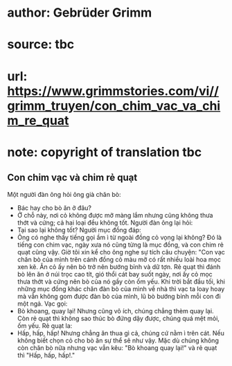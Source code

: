 # author: Gebrüder Grimm
# source: tbc
# url: https://www.grimmstories.com/vi//grimm_truyen/con_chim_vac_va_chim_re_quat
# note: copyright of translation tbc

## Con chim vạc và chim rẻ quạt 

Một người đàn ông hỏi ông già chăn bò:
- Bác hay cho bò ăn ở đâu?
- Ở chỗ này, nơi cỏ không được mỡ màng lắm nhưng cũng không thưa thớt và
cứng; cả hai loại đều không tốt.
Người đàn ông lại hỏi:
- Tại sao lại không tốt?
Người mục đồng đáp:
- Ông có nghe thấy tiếng gọi ầm ì từ ngoài đồng cỏ vọng lại không? Đó là
tiếng con chim vạc, ngày xưa nó cũng từng là mục đồng, và con chim rẻ
quạt cũng vậy. Giờ tôi xin kể cho ông nghe sự tích câu chuyện:
"Con vạc chăn bò của mình trên cánh đồng cỏ màu mỡ có rất nhiều loài
hoa mọc xen kẽ. Ăn cỏ ấy nên bò trở nên bướng bỉnh và dữ tợn. Rẻ quạt
thì đánh bò lên ăn ở núi trọc cao tít, gió thổi cát bay suốt ngày, nơi
ấy cỏ mọc thưa thớt và cứng nên bò của nó gầy còn ốm yếu.
Khi trời bắt đầu tối, khi những mục đồng khác chăn đàn bò của mình về
nhà thì vạc ta loay hoay mà vẫn không gom được đàn bò của mình, lũ bò
bướng bỉnh mỗi con đi một ngả. Vạc gọi:
- Bò khoang, quay lại!
Nhưng cũng vô ích, chúng chẳng thèm quay lại.
Còn rẻ quạt thì không sao thúc bò đứng dậy được, chúng quá mệt mỏi, ốm
yếu. Rẻ quạt la:
- Hấp, hấp, hấp!
Nhưng chẳng ăn thua gì cả, chúng cứ nằm ì trên cát.
Nếu không biết chọn cỏ cho bò ăn sự thể sẽ như vậy. Mặc dù chúng không
còn chăn bò nữa nhưng vạc vẫn kêu: "Bò khoang quay lại!" và rẻ quạt
thì "Hấp, hấp, hấp!."
